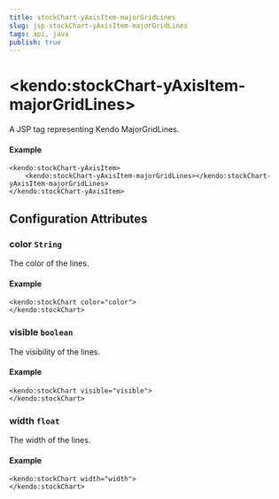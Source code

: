 ```yaml
---
title: stockChart-yAxisItem-majorGridLines
slug: jsp-stockChart-yAxisItem-majorGridLines
tags: api, java
publish: true
---
```


# \<kendo:stockChart-yAxisItem-majorGridLines\>
A JSP tag representing Kendo MajorGridLines.

#### Example
    <kendo:stockChart-yAxisItem>
        <kendo:stockChart-yAxisItem-majorGridLines></kendo:stockChart-yAxisItem-majorGridLines>
    </kendo:stockChart-yAxisItem>


## Configuration Attributes


### color `String`

The color of the lines.

#### Example
    <kendo:stockChart color="color">
    </kendo:stockChart>



### visible `boolean`

The visibility of the lines.

#### Example
    <kendo:stockChart visible="visible">
    </kendo:stockChart>



### width `float`

The width of the lines.

#### Example
    <kendo:stockChart width="width">
    </kendo:stockChart>


